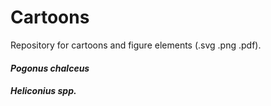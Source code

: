 # Cartoons

Repository for cartoons and figure elements (.svg .png .pdf).

#### *Pogonus chalceus*
#### *Heliconius spp.*
